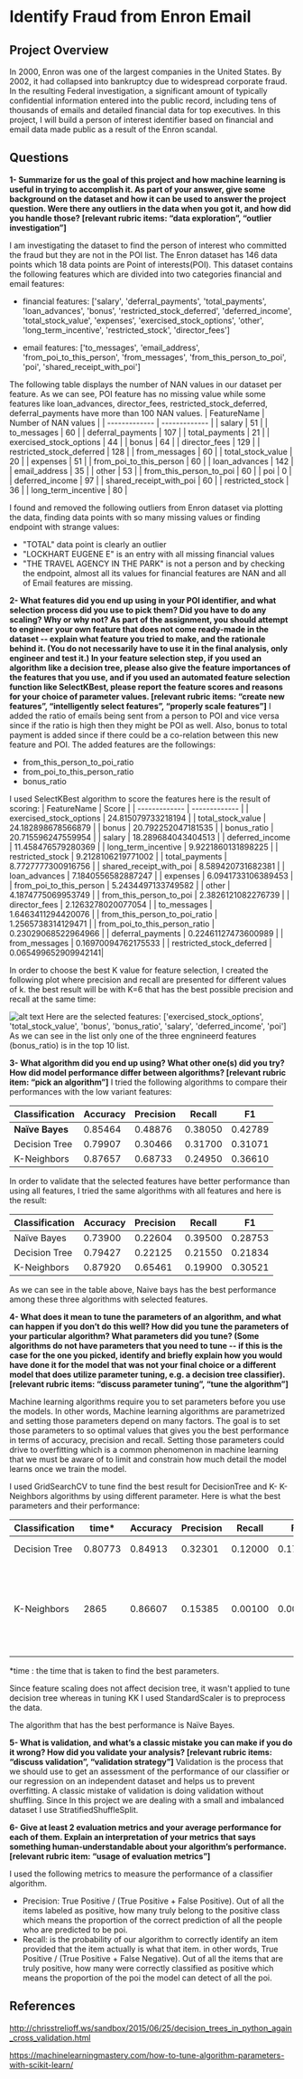 # Identify Fraud from Enron Email


## Project Overview
In 2000, Enron was one of the largest companies in the United States. By 2002, it had collapsed into bankruptcy due to widespread corporate fraud. In the resulting Federal investigation, a significant amount of typically confidential information entered into the public record, including tens of thousands of emails and detailed financial data for top executives. In this project, I will build a person of interest identifier based on financial and email data made public as a result of the Enron scandal.

## Questions
**1- Summarize for us the goal of this project and how machine learning is useful in trying to accomplish it. As part of your answer, give some background on the dataset and how it can be used to answer the project question. Were there any outliers in the data when you got it, and how did you handle those?  [relevant rubric items: “data exploration”, “outlier investigation”]**  

I am investigating the dataset to find the person of interest who committed the fraud but they are not in the POI list.
The Enron dataset has 146 data points which 18 data points are Point of interests(POI). This dataset contains the following features which are divided into two categories financial and email features:

* financial features: ['salary', 'deferral_payments', 'total_payments', 'loan_advances', 'bonus', 'restricted_stock_deferred', 'deferred_income', 'total_stock_value', 'expenses', 'exercised_stock_options', 'other', 'long_term_incentive', 'restricted_stock', 'director_fees']

* email features: ['to_messages', 'email_address', 'from_poi_to_this_person', 'from_messages', 'from_this_person_to_poi', 'poi', 'shared_receipt_with_poi']

The following table displays the number of NAN values in our dataset per feature. As we can see, POI feature has no missing value while some features like loan_advances, director_fees, restricted_stock_deferred, deferral_payments have more than 100 NAN values.
| FeatureName               | Number of NAN values |
    | -------------             | ------------- |
    | salary                    | 51  |
    | to_messages               | 60  |
    | deferral_payments         | 107 |
    | total_payments            | 21  |
    | exercised_stock_options   | 44  |
    | bonus                     | 64  |
    | director_fees             | 129 |
    | restricted_stock_deferred | 128 |
    | from_messages             | 60  |
    | total_stock_value         | 20  |
    | expenses                  | 51  |
    | from_poi_to_this_person   | 60  |
    | loan_advances             | 142 |
    | email_address             | 35  |
    | other                     | 53  |
    | from_this_person_to_poi   | 60  |
    | poi                       | 0   |
    | deferred_income           | 97  |
    | shared_receipt_with_poi   | 60  |
    | restricted_stock          | 36  |
    | long_term_incentive       | 80  |

I found and removed the following outliers from Enron dataset via plotting the data, finding data points with so many missing values or finding endpoint with strange values:

* "TOTAL" data point is clearly an outlier
* "LOCKHART EUGENE E" is an entry with all missing financial values
* "THE TRAVEL AGENCY IN THE PARK" is not a person and by checking the endpoint, almost all its values for financial features are NAN and all of Email features are missing.
    
**2- What features did you end up using in your POI identifier, and what selection process did you use to pick them? Did you have to do any scaling? Why or why not? As part of the assignment, you should attempt to engineer your own feature that does not come ready-made in the dataset -- explain what feature you tried to make, and the rationale behind it. (You do not necessarily have to use it in the final analysis, only engineer and test it.) In your feature selection step, if you used an algorithm like a decision tree, please also give the feature importances of the features that you use, and if you used an automated feature selection function like SelectKBest, please report the feature scores and reasons for your choice of parameter values.  [relevant rubric items: “create new features”, “intelligently select features”, “properly scale features”]**
 I added the ratio of emails being sent from a person to POI and vice versa since if the ratio is high then they might be POI as well. Also, bonus to total payment is added since if there could be a co-relation between this new feature and POI. The added features are the followings:
* from_this_person_to_poi_ratio
* from_poi_to_this_person_ratio
* bonus_ratio

I used SelectKBest algorithm to score the features here is the result of scoring:
| FeatureName                   | Score               |
    | -------------                 | -------------       |
    | exercised_stock_options       | 24.815079733218194  |
    | total_stock_value             | 24.182898678566879  |
    | bonus                         | 20.792252047181535  |
    | bonus_ratio                   | 20.715596247559954  |
    | salary                        | 18.289684043404513  |
    | deferred_income               | 11.458476579280369  |
    | long_term_incentive           | 9.9221860131898225  |
    | restricted_stock              | 9.2128106219771002  |
    | total_payments                | 8.7727777300916756  |
    | shared_receipt_with_poi       | 8.589420731682381   |
    | loan_advances                 | 7.1840556582887247  |
    | expenses                      | 6.0941733106389453  |
    | from_poi_to_this_person       | 5.2434497133749582  |
    | other                         | 4.1874775069953749  |
    | from_this_person_to_poi       | 2.3826121082276739  |
    | director_fees                 | 2.1263278020077054  |
    | to_messages                   | 1.6463411294420076  |
    | from_this_person_to_poi_ratio | 1.2565738314129471  |
    | from_poi_to_this_person_ratio | 0.23029068522964966 |
    | deferral_payments             | 0.22461127473600989 |
    | from_messages                 | 0.16970094762175533 |
    | restricted_stock_deferred     | 0.065499652909942141|

In order to choose the best K value for feature selection, I created the following plot where precision and recall are presented for different values of k. the best result will be with K=6 that has the best possible precision and recall at the same time:

![alt text](https://github.com/mehdi-jafari/identify-fraud-from-enron-email/blob/master/final_project/figure_1.png?raw=true "Accuracy, Precision, and Recall versus number of K-best Features")
 Here are the selected features:
['exercised_stock_options', 'total_stock_value', 'bonus', 'bonus_ratio', 'salary', 'deferred_income', 'poi']
As we can see in the list only one of the three engnineerd features (bonus_ratio) is in the top 10 list.

**3- What algorithm did you end up using? What other one(s) did you try? How did model performance differ between algorithms?  [relevant rubric item: “pick an algorithm”]**
I tried the following algorithms to compare their performances with the low variant features: 

| Classification| Accuracy | Precision | Recall  | F1      |
| ------------- | ---------| --------- | ------- | ------- |
|**Naïve Bayes**| 0.85464  | 0.48876   | 0.38050 | 0.42789 |
| Decision Tree | 0.79907  | 0.30466   | 0.31700 | 0.31071 |
| K-Neighbors   | 0.87657  | 0.68733   | 0.24950 | 0.36610 |

In order to validate that the selected features have better performance than using all features, I tried the same algorithms with all features and here is the result:

| Classification| Accuracy | Precision | Recall  | F1      |
| ------------- | ---------| --------- | ------- | ------- |
| Naïve Bayes   | 0.73900  | 0.22604   | 0.39500 | 0.28753 |
| Decision Tree | 0.79427  | 0.22125   | 0.21550 | 0.21834 |
| K-Neighbors   | 0.87920  | 0.65461   | 0.19900 | 0.30521 |

As we can see in the table above, Naive bays has the best performance among these three algorithms with selected features.

**4- What does it mean to tune the parameters of an algorithm, and what can happen if you don’t do this well?  How did you tune the parameters of your particular algorithm? What parameters did you tune? (Some algorithms do not have parameters that you need to tune -- if this is the case for the one you picked, identify and briefly explain how you would have done it for the model that was not your final choice or a different model that does utilize parameter tuning, e.g. a decision tree classifier).  [relevant rubric items: “discuss parameter tuning”, “tune the algorithm”]**

Machine learning algorithms require you to set parameters before you use the models. In other words, Machine learning algorithms are parametrized and setting those parameters depend on many factors. The goal is to set those parameters to so optimal values that gives you the best performance in terms of accuracy, precision and recall. Setting those parameters could drive to overfitting which is a common phenomenon in machine learning that we must be aware of to limit and constrain how much detail the model learns once we train the model.

 I used GridSearchCV to tune find the best result for DecisionTree and K- K-Neighbors algorithms by using different parameter. Here is what the best parameters and their performance:

| Classification| time*| Accuracy | Precision | Recall  | F1     | Best parameters|
| ------------- | -------| ---------| --------- | ------- | ------- |-------         |
| Decision Tree | 0.80773| 0.84913  | 0.32301   | 0.12000 | 0.17499 |{'min_samples_split': 10, 'max_depth': 2} |
| K-Neighbors   | 2865|  0.86607 | 0.15385   | 0.00100 | 0.00199 |{'knn__algorithm': 'ball_tree', 'knn__weights': 'uniform', 'knn__metric': 'minkowski', 'knn__n_neighbors': 6}         |


*time : the time that is taken to find the best parameters.

Since feature scaling does not affect decision tree, it wasn't applied to tune decision tree whereas in tuning KK I used StandardScaler is to preprocess the data.

The algorithm that has the best performance is Naïve Bayes.

**5- What is validation, and what’s a classic mistake you can make if you do it wrong? How did you validate your analysis?  [relevant rubric items: “discuss validation”, “validation strategy”]**
Validation is the process that we should use to get an assessment of the performance of our classifier or our regression on an independent dataset and helps us to prevent overfitting. A classic mistake of validation is doing validation without shuffling. Since In this project we are dealing with a small and imbalanced dataset I use StratifiedShuffleSplit.


**6- Give at least 2 evaluation metrics and your average performance for each of them.  Explain an interpretation of your metrics that says something human-understandable about your algorithm’s performance. [relevant rubric item: “usage of evaluation metrics”]**

I used the following metrics to measure the performance of a classifier algorithm.

* Precision: True Positive / (True Positive + False Positive). Out of all the items labeled as positive, how many truly belong to the positive class which means the proportion of the correct prediction of all the people who are predicted to be poi.
* Recall: is the probability of our algorithm to correctly identify an item provided that the item actually is what that item. in other words, True Positive / (True Positive + False Negative). Out of all the items that are truly positive, how many were correctly classified as positive which means the proportion of the poi the model can detect of all the poi.

## References

http://chrisstrelioff.ws/sandbox/2015/06/25/decision_trees_in_python_again_cross_validation.html

https://machinelearningmastery.com/how-to-tune-algorithm-parameters-with-scikit-learn/

